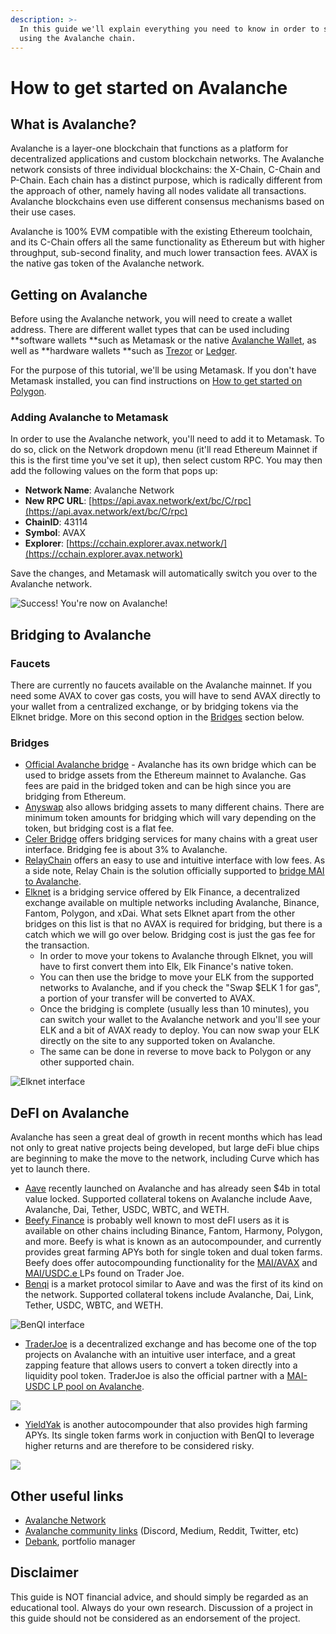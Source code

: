 ```yaml
---
description: >-
  In this guide we'll explain everything you need to know in order to start
  using the Avalanche chain.
---
```


# How to get started on Avalanche

## What is Avalanche?

Avalanche is a layer-one blockchain that functions as a platform for decentralized applications and custom blockchain networks. The Avalanche network consists of three individual blockchains: the X-Chain, C-Chain and P-Chain. Each chain has a distinct purpose, which is radically different from the approach of other, namely having all nodes validate all transactions. Avalanche blockchains even use different consensus mechanisms based on their use cases.

Avalanche is 100% EVM compatible with the existing Ethereum toolchain, and its C-Chain offers all the same functionality as Ethereum but with higher throughput, sub-second finality, and much lower transaction fees. AVAX is the native gas token of the Avalanche network.

## Getting on Avalanche

Before using the Avalanche network, you will need to create a wallet address. There are different wallet types that can be used including **software wallets **such as Metamask or the native [Avalanche Wallet](https://wallet.avax.network), as well as **hardware wallets **such as [Trezor](https://trezor.io/coins/) or [Ledger](https://support.ledger.com/hc/en-us/articles/360020765779-Avalanche-AVAX-?docs=true). 

For the purpose of this tutorial, we'll be using Metamask. If you don't have Metamask installed, you can find instructions on [How to get started on Polygon](../polygon-tutorials/how-to-get-started-on-polygon.md#downloading-metamask).

### Adding Avalanche to Metamask

In order to use the Avalanche network, you'll need to add it to Metamask. To do so, click on the Network dropdown menu (it'll read Ethereum Mainnet if this is the first time you've set it up), then select custom RPC. You may then add the following values on the form that pops up:

* **Network Name**: Avalanche Network
* **New RPC URL**: [https://api.avax.network/ext/bc/C/rpc](https://api.avax.network/ext/bc/C/rpc)
* **ChainID**: 43114
* **Symbol**: AVAX
* **Explorer**: [https://cchain.explorer.avax.network/](https://cchain.explorer.avax.network)

Save the changes, and Metamask will automatically switch you over to the Avalanche network.

![Success! You're now on Avalanche!](../.gitbook/assets/avax_MM.png)

## Bridging to Avalanche

### Faucets

There are currently no faucets available on the Avalanche mainnet. If you need some AVAX to cover gas costs, you will have to send AVAX directly to your wallet from a centralized exchange, or by bridging tokens via the Elknet bridge. More on this second option in the [Bridges](how-to-get-started-on-avalanche.md#bridges) section below.

### Bridges

* [Official Avalanche bridge](https://bridge.avax.network) - Avalanche has its own bridge which can be used to bridge assets from the Ethereum mainnet to Avalanche. Gas fees are paid in the bridged token and can be high since you are bridging from Ethereum.
* [Anyswap](https://anyswap.exchange/#/bridge) also allows bridging assets to many different chains. There are minimum token amounts for bridging which will vary depending on the token, but bridging cost is a flat fee.
* [Celer Bridge](https://cbridge.celer.network/#/transfer) offers bridging services for many chains with a great user interface. Bridging fee is about 3% to Avalanche.
* [RelayChain](https://app.relaychain.com/#/cross-chain-bridge-transfer) offers an easy to use and intuitive interface with low fees. As a side note, Relay Chain is the solution officially supported to [bridge MAI to Avalanche](../MAI-university/mai-metaverse.md#avalanche).
* [Elknet](https://app.elk.finance/#/elknet) is a bridging service offered by Elk Finance, a decentralized exchange available on multiple networks including Avalanche, Binance, Fantom, Polygon, and xDai. What sets Elknet apart from the other bridges on this list is that no AVAX is required for bridging, but there is a catch which we will go over below. Bridging cost is just the gas fee for the transaction.
  * In order to move your tokens to Avalanche through Elknet, you will have to first convert them into Elk, Elk Finance's native token. 
  * You can then use the bridge to move your ELK from the supported networks to Avalanche, and if you check the "Swap $ELK 1 for gas", a portion of your transfer will be converted to AVAX. 
  * Once the bridging is complete (usually less than 10 minutes), you can switch your wallet to the Avalanche network and you'll see your ELK and a bit of AVAX ready to deploy. You can now swap your ELK directly on the site to any supported token on Avalanche.
  * The same can be done in reverse to move back to Polygon or any other supported chain.

![Elknet interface](../.gitbook/assets/AVAX_elkswap.png)

## DeFI on Avalanche

Avalanche has seen a great deal of growth in recent months which has lead not only to great native projects being developed, but large deFi blue chips are beginning to make the move to the network, including Curve which has yet to launch there.

* [Aave](https://app.aave.com/dashboard) recently launched on Avalanche and has already seen $4b in total value locked. Supported collateral tokens on Avalanche include Aave, Avalanche, Dai, Tether, USDC, WBTC, and WETH.
* [Beefy Finance](https://app.beefy.finance/#/avax) is probably well known to most deFI users as it is available on other chains including Binance, Fantom, Harmony, Polygon, and more. Beefy is what is known as an autocompounder, and currently provides great farming APYs both for single token and dual token farms. Beefy does offer autocompounding functionality for the [MAI/AVAX](https://app.beefy.finance/#/avax/vault/joe-mai-wavax) and [MAI/USDC.e ](https://app.beefy.finance/#/avax/vault/joe-mai-usdc.e)LPs found on Trader Joe.
* [Benqi](https://app.benqi.fi/markets) is a market protocol similar to Aave and was the first of its kind on the network. Supported collateral tokens include Avalanche, Dai, Link, Tether, USDC, WBTC, and WETH.

![BenQI interface](../.gitbook/assets/AVAX_benqi.png)

* [TraderJoe](https://www.traderjoexyz.com/#/home) is a decentralized exchange and has become one of the top projects on Avalanche with an intuitive user interface, and a great zapping feature that allows users to convert a token directly into a liquidity pool token. TraderJoe is also the official partner with a [MAI-USDC LP pool on Avalanche](../MAI-university/mai-metaverse.md#using-mai-on-avax).

![](../.gitbook/assets/AVAX_joe.png)

* [YieldYak](https://yieldyak.com/farms) is another autocompounder that also provides high farming APYs. Its single token farms work in conjuction with BenQI to leverage higher returns and are therefore to be considered risky.

![](../.gitbook/assets/avax_yak.png)

## Other useful links

* [Avalanche Network](htts://avax)
* [Avalanche community links](https://www.avax.network/community) (Discord, Medium, Reddit, Twitter, etc)
* [Debank](https://debank.com), portfolio manager

## Disclaimer

This guide is NOT financial advice, and should simply be regarded as an educational tool. Always do your own research. Discussion of a project in this guide should not be considered as an endorsement of the project.
